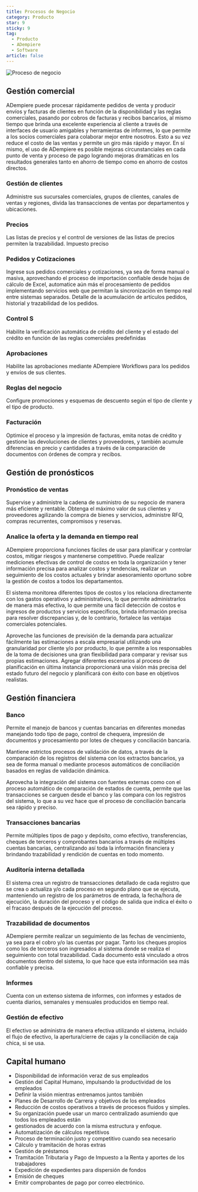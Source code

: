 ```yaml
---
title: Procesos de Negocio
category: Producto
star: 9
sticky: 9
tag:
  - Producto
  - ADempiere
  - Software
article: false
---
```


![Proceso de negocio](/assets/img/product/business-process.jpg)

## Gestión comercial

ADempiere puede procesar rápidamente pedidos de venta y producir envíos y facturas de clientes en función de la disponibilidad y las reglas comerciales, pasando por cobros de facturas y recibos bancarios, al mismo tiempo que brinda una excelente experiencia al cliente a través de interfaces de usuario amigables y herramientas de informes, lo que permite a los socios comerciales para colaborar mejor entre nosotros. Esto a su vez reduce el costo de las ventas y permite un giro más rápido y mayor. En sí mismo, el uso de ADempiere es posible mejoras circunstanciales en cada punto de venta y proceso de pago logrando mejoras dramáticas en los resultados generales tanto en ahorro de tiempo como en ahorro de costos directos.

### Gestión de clientes

Administre sus sucursales comerciales, grupos de clientes, canales de ventas y regiones, divida las transacciones de ventas por departamentos y ubicaciones.

### Precios

Las listas de precios y el control de versiones de las listas de precios permiten la trazabilidad. Impuesto preciso

### Pedidos y Cotizaciones

Ingrese sus pedidos comerciales y cotizaciones, ya sea de forma manual o masiva, aprovechando el proceso de importación confiable desde hojas de cálculo de Excel, automatice aún más el procesamiento de pedidos implementando servicios web que permitan la sincronización en tiempo real entre sistemas separados. Detalle de la acumulación de artículos pedidos, historial y trazabilidad de los pedidos.

### Control S

Habilite la verificación automática de crédito del cliente y el estado del crédito en función de las reglas comerciales predefinidas

### Aprobaciones

Habilite las aprobaciones mediante ADempiere Workflows para los pedidos y envíos de sus clientes.

### Reglas del negocio

Configure promociones y esquemas de descuento según el tipo de cliente y el tipo de producto.

### Facturación

Optimice el proceso y la impresión de facturas, emita notas de crédito y gestione las devoluciones de clientes y proveedores, y también acumule diferencias en precio y cantidades a través de la comparación de documentos con órdenes de compra y recibos.

## Gestión de pronósticos

### Pronóstico de ventas

Supervise y administre la cadena de suministro de su negocio de manera más eficiente y rentable. Obtenga el máximo valor de sus clientes y proveedores agilizando la compra de bienes y servicios, administre RFQ, compras recurrentes, compromisos y reservas.

### Analice la oferta y la demanda en tiempo real

ADempiere proporciona funciones fáciles de usar para planificar y controlar costos, mitigar riesgos y mantenerse competitivo. Puede realizar mediciones efectivas de control de costos en toda la organización y tener información precisa para analizar costos y tendencias, realizar un seguimiento de los costos actuales y brindar asesoramiento oportuno sobre la gestión de costos a todos los departamentos.

El sistema monitorea diferentes tipos de costos y los relaciona directamente con los gastos operativos y administrativos, lo que permite administrarlos de manera más efectiva, lo que permite una fácil detección de costos e ingresos de productos y servicios específicos, brinda información precisa para resolver discrepancias y, de lo contrario, fortalece las ventajas comerciales potenciales.

Aproveche las funciones de previsión de la demanda para actualizar fácilmente las estimaciones a escala empresarial utilizando una granularidad por cliente y/o por producto, lo que permite a los responsables de la toma de decisiones una gran flexibilidad para comparar y revisar sus propias estimaciones. Agregar diferentes escenarios al proceso de planificación en última instancia proporcionará una visión más precisa del estado futuro del negocio y planificará con éxito con base en objetivos realistas.

## Gestión financiera

### Banco

Permite el manejo de bancos y cuentas bancarias en diferentes monedas manejando todo tipo de pago, control de chequera, impresión de documentos y procesamiento por lotes de cheques y conciliación bancaria.

Mantiene estrictos procesos de validación de datos, a través de la comparación de los registros del sistema con los extractos bancarios, ya sea de forma manual o mediante procesos automáticos de conciliación basados ​​en reglas de validación dinámica.

Aprovecha la integración del sistema con fuentes externas como con el proceso automático de comparación de estados de cuenta, permite que las transacciones se carguen desde el banco y las compara con los registros del sistema, lo que a su vez hace que el proceso de conciliación bancaria sea rápido y preciso.

### Transacciones bancarias

Permite múltiples tipos de pago y depósito, como efectivo, transferencias, cheques de terceros y comprobantes bancarios a través de múltiples cuentas bancarias, centralizando así toda la información financiera y brindando trazabilidad y rendición de cuentas en todo momento.

### Auditoría interna detallada

El sistema crea un registro de transacciones detallado de cada registro que se crea o actualiza y/o cada proceso en segundo plano que se ejecuta, manteniendo un registro de los parámetros de entrada, la fecha/hora de ejecución, la duración del proceso y el código de salida que indica el éxito o el fracaso después de la ejecución del proceso.

### Trazabilidad de documentos

ADempiere permite realizar un seguimiento de las fechas de vencimiento, ya sea para el cobro y/o las cuentas por pagar. Tanto los cheques propios como los de terceros son ingresados ​​al sistema donde se realiza el seguimiento con total trazabilidad. Cada documento está vinculado a otros documentos dentro del sistema, lo que hace que esta información sea más confiable y precisa.

### Informes

Cuenta con un extenso sistema de informes, con informes y estados de cuenta diarios, semanales y mensuales producidos en tiempo real.

### Gestión de efectivo

El efectivo se administra de manera efectiva utilizando el sistema, incluido el flujo de efectivo, la apertura/cierre de cajas y la conciliación de caja chica, si se usa.

## Capital humano

- Disponibilidad de información veraz de sus empleados
- Gestión del Capital Humano, impulsando la productividad de los empleados
- Definir la visión mientras entrenamos juntos también
- Planes de Desarrollo de Carrera y objetivos de los empleados
- Reducción de costos operativos a través de procesos fluidos y simples.
- Su organización puede usar un marco centralizado asumiendo que todos los empleados están
- gestionados de acuerdo con la misma estructura y enfoque.
- Automatización de cálculos repetitivos
- Proceso de terminación justo y competitivo cuando sea necesario
- Cálculo y tramitación de horas extras
- Gestión de préstamos
- Tramitación Tributaria y Pago de Impuesto a la Renta y aportes de los trabajadores
- Expedición de expedientes para dispersión de fondos
- Emisión de cheques
- Emitir comprobantes de pago por correo electrónico.
